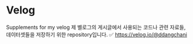 # Velog
Supplements for my velog
제 벨로그의 게시글에서 사용되는 코드나 관련 자료들, 데이터셋들을 저장하기 위한 repository입니다.
✅ https://velog.io/@ddangchani